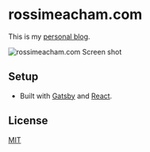 # rossimeacham.com

This is my [personal blog](https://rossimeacham.com).

![rossimeacham.com Screen shot](https://raw.githubusercontent.com/corradorossi/rossimeacham.com/master/ss.png)

## Setup

* Built with [Gatsby](http://gatsbyjs.org) and [React](https://facebook.github.io/react/).

## License

[MIT](https://github.com/corradorossi/rossimeacham.com/blob/master/LICENSE)
